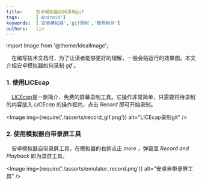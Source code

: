 ```yaml
---
title:     安卓模拟器如何录制gif
tags:      ['Android']
keywords:  ['安卓模拟器','gif录制','教程制作']
authors:   lin
---
```


import Image from '@theme/IdealImage';

 在编写技术文档时，为了让读者能够更好的理解，一般会贴运行的效果图。本文介绍安卓模拟器如何录制 _gif_ 。

### 1. 使用LICEcap

 [LICEcap](https://www.cockos.com/licecap/)是一款简介、免费的屏幕录制工具。它操作非常简单，只需要将待录制的内容放入 _LICEcap_ 的操作框内，点击 _Record_ 即可开始录制。

<Image img={require('./asserts/record_gif.png')} alt="LICEcap录制git" /> <br />

### 2. 使用模拟器自带录屏工具

 安卓模拟器自带录屏工具，在模拟器的右侧点击 _more_ ，弹窗里 _Record and Playback_ 即为录屏工具。

<Image img={require('./asserts/emulator_record.png')} alt="安卓自带录屏工具" /> <br />
